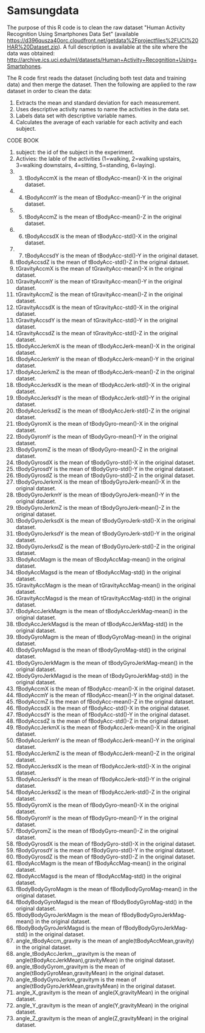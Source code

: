 # Samsungdata

The purpose of this R code is to clean the raw dataset "Human Activity Recognition Using Smartphones Data Set" (available https://d396qusza40orc.cloudfront.net/getdata%2Fprojectfiles%2FUCI%20HAR%20Dataset.zip). A full description is available at the site where the data was obtained: http://archive.ics.uci.edu/ml/datasets/Human+Activity+Recognition+Using+Smartphones.

The R code first reads the dataset (including both test data and training data) and then merge the dataset. Then the following  are applied to the raw dataset in order to clean the data:

1. Extracts the mean and standard deviation for each measurement.
2. Uses descriptive activity names to name the activities in the data set.
3. Labels data set with descriptive variable names. 
4. Calculates the average of each variable for each activity and each subject.

CODE BOOK
1.	subject: the id of the subject in the experiment.
2.	Activies: the lable of the activities (1=walking, 2=walking upstairs, 3=walking downstairs, 4=sitting, 5=standing, 6=laying).
3.	3. tBodyAccmX	is the mean of	tBodyAcc-mean()-X	in the original dataset.
4.	4. tBodyAccmY	is the mean of	tBodyAcc-mean()-Y	in the original dataset.
5.	5. tBodyAccmZ	is the mean of	tBodyAcc-mean()-Z	in the original dataset.
6.	6. tBodyAccsdX	is the mean of	tBodyAcc-std()-X	in the original dataset.
7.	7. tBodyAccsdY	is the mean of	tBodyAcc-std()-Y	in the original dataset.
8.	tBodyAccsdZ	is the mean of	tBodyAcc-std()-Z	in the original dataset.
9.	tGravityAccmX	is the mean of	tGravityAcc-mean()-X	in the original dataset.
10.	tGravityAccmY	is the mean of	tGravityAcc-mean()-Y	in the original dataset.
11.	tGravityAccmZ	is the mean of	tGravityAcc-mean()-Z	in the original dataset.
12.	tGravityAccsdX	is the mean of	tGravityAcc-std()-X	in the original dataset.
13.	tGravityAccsdY	is the mean of	tGravityAcc-std()-Y	in the original dataset.
14.	tGravityAccsdZ	is the mean of	tGravityAcc-std()-Z	in the original dataset.
15.	tBodyAccJerkmX	is the mean of	tBodyAccJerk-mean()-X	in the original dataset.
16.	tBodyAccJerkmY	is the mean of	tBodyAccJerk-mean()-Y	in the original dataset.
17.	tBodyAccJerkmZ	is the mean of	tBodyAccJerk-mean()-Z	in the original dataset.
18.	tBodyAccJerksdX	is the mean of	tBodyAccJerk-std()-X	in the original dataset.
19.	tBodyAccJerksdY	is the mean of	tBodyAccJerk-std()-Y	in the original dataset.
20.	tBodyAccJerksdZ	is the mean of	tBodyAccJerk-std()-Z	in the original dataset.
21.	tBodyGyromX	is the mean of	tBodyGyro-mean()-X	in the original dataset.
22.	tBodyGyromY	is the mean of	tBodyGyro-mean()-Y	in the original dataset.
23.	tBodyGyromZ	is the mean of	tBodyGyro-mean()-Z	in the original dataset.
24.	tBodyGyrosdX	is the mean of	tBodyGyro-std()-X	in the original dataset.
25.	tBodyGyrosdY	is the mean of	tBodyGyro-std()-Y	in the original dataset.
26.	tBodyGyrosdZ	is the mean of	tBodyGyro-std()-Z	in the original dataset.
27.	tBodyGyroJerkmX	is the mean of	tBodyGyroJerk-mean()-X	in the original dataset.
28.	tBodyGyroJerkmY	is the mean of	tBodyGyroJerk-mean()-Y	in the original dataset.
29.	tBodyGyroJerkmZ	is the mean of	tBodyGyroJerk-mean()-Z	in the original dataset.
30.	tBodyGyroJerksdX	is the mean of	tBodyGyroJerk-std()-X	in the original dataset.
31.	tBodyGyroJerksdY	is the mean of	tBodyGyroJerk-std()-Y	in the original dataset.
32.	tBodyGyroJerksdZ	is the mean of	tBodyGyroJerk-std()-Z	in the original dataset.
33.	tBodyAccMagm	is the mean of	tBodyAccMag-mean()	in the original dataset.
34.	tBodyAccMagsd	is the mean of	tBodyAccMag-std()	in the original dataset.
35.	tGravityAccMagm	is the mean of	tGravityAccMag-mean()	in the original dataset.
36.	tGravityAccMagsd	is the mean of	tGravityAccMag-std()	in the original dataset.
37.	tBodyAccJerkMagm	is the mean of	tBodyAccJerkMag-mean()	in the original dataset.
38.	tBodyAccJerkMagsd	is the mean of	tBodyAccJerkMag-std()	in the original dataset.
39.	tBodyGyroMagm	is the mean of	tBodyGyroMag-mean()	in the original dataset.
40.	tBodyGyroMagsd	is the mean of	tBodyGyroMag-std()	in the original dataset.
41.	tBodyGyroJerkMagm	is the mean of	tBodyGyroJerkMag-mean()	in the original dataset.
42.	tBodyGyroJerkMagsd	is the mean of	tBodyGyroJerkMag-std()	in the original dataset.
43.	fBodyAccmX	is the mean of	fBodyAcc-mean()-X	in the original dataset.
44.	fBodyAccmY	is the mean of	fBodyAcc-mean()-Y	in the original dataset.
45.	fBodyAccmZ	is the mean of	fBodyAcc-mean()-Z	in the original dataset.
46.	fBodyAccsdX	is the mean of	fBodyAcc-std()-X	in the original dataset.
47.	fBodyAccsdY	is the mean of	fBodyAcc-std()-Y	in the original dataset.
48.	fBodyAccsdZ	is the mean of	fBodyAcc-std()-Z	in the original dataset.
49.	fBodyAccJerkmX	is the mean of	fBodyAccJerk-mean()-X	in the original dataset.
50.	fBodyAccJerkmY	is the mean of	fBodyAccJerk-mean()-Y	in the original dataset.
51.	fBodyAccJerkmZ	is the mean of	fBodyAccJerk-mean()-Z	in the original dataset.
52.	fBodyAccJerksdX	is the mean of	fBodyAccJerk-std()-X	in the original dataset.
53.	fBodyAccJerksdY	is the mean of	fBodyAccJerk-std()-Y	in the original dataset.
54.	fBodyAccJerksdZ	is the mean of	fBodyAccJerk-std()-Z	in the original dataset.
55.	fBodyGyromX	is the mean of	fBodyGyro-mean()-X	in the original dataset.
56.	fBodyGyromY	is the mean of	fBodyGyro-mean()-Y	in the original dataset.
57.	fBodyGyromZ	is the mean of	fBodyGyro-mean()-Z	in the original dataset.
58.	fBodyGyrosdX	is the mean of	fBodyGyro-std()-X	in the original dataset.
59.	fBodyGyrosdY	is the mean of	fBodyGyro-std()-Y	in the original dataset.
60.	fBodyGyrosdZ	is the mean of	fBodyGyro-std()-Z	in the original dataset.
61.	fBodyAccMagm	is the mean of	fBodyAccMag-mean()	in the original dataset.
62.	fBodyAccMagsd	is the mean of	fBodyAccMag-std()	in the original dataset.
63.	fBodyBodyGyroMagm	is the mean of	fBodyBodyGyroMag-mean()	in the original dataset.
64.	fBodyBodyGyroMagsd	is the mean of	fBodyBodyGyroMag-std()	in the original dataset.
65.	fBodyBodyGyroJerkMagm	is the mean of	fBodyBodyGyroJerkMag-mean()	in the original dataset.
66.	fBodyBodyGyroJerkMagsd	is the mean of	fBodyBodyGyroJerkMag-std()	in the original dataset.
67.	angle_tBodyAccm_gravity	is the mean of	angle(tBodyAccMean,gravity)	in the original dataset.
68.	angle_tBodyAccJerkm__gravitym	is the mean of	angle(tBodyAccJerkMean),gravityMean)	in the original dataset.
69.	angle_tBodyGyrom_gravitym	is the mean of	angle(tBodyGyroMean,gravityMean)	in the original dataset.
70.	angle_tBodyGyroJerkm_gravitym	is the mean of	angle(tBodyGyroJerkMean,gravityMean)	in the original dataset.
71.	angle_X_gravitym	is the mean of	angle(X,gravityMean)	in the original dataset.
72.	angle_Y_gravitym	is the mean of	angle(Y,gravityMean)	in the original dataset.
73.	angle_Z_gravitym	is the mean of	angle(Z,gravityMean)	in the original dataset.
